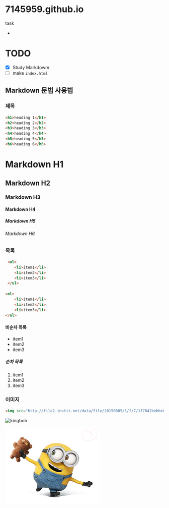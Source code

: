 # 7145959.github.io
task

-

# TODO	

- [x] Study Markdowm
- [ ] make `index.html`

<!-- ---(굵은 선 ) -->
<!-- -(얇은 선) -->

## Markdown 문법 사용법 

### 제목


```html
<h1>heading 1</h1>
<h2>heading 2</h2>
<h3>heading 3</h3>
<h4>heading 4</h4>
<h5>heading 5</h5>
<h6>heading 6</h6>
```

# Markdown H1
## Markdown H2
### Markdown H3
#### Markdown H4
##### Markdown H5
###### Markdown H6

### 목록 

<!-- ul>li{item$}*3 -->
```html
 <ul>
 	<li>item1</li>
 	<li>item2</li>
 	<li>item3</li>
 </ul>

<ol>
	<li>item1</li>
	<li>item2</li>
	<li>item3</li>
</ol>

```
#### 비순차 목록
- item1
- item2
- item3

##### 순차 목록 

1. item1
1. item2
1. item3

### 이미지

```html
<img src="http://file2.instiz.net/data/file/20150805/1/f/7/1f7842bebbe8feea65b31d9ad801f8ae.jpg" alt="kingbob">
```

<img src="http://file2.instiz.net/data/file/20150805/1/f/7/1f7842bebbe8feea65b31d9ad801f8ae.jpg" alt="kingbob" width="500" height="403">

<!-- emmet update image size -->

<!-- ![KingBob](http://file2.instiz.net/data/file/20150805/1/f/7/1f7842bebbe8feea65b31d9ad801f8ae.jpg) -->

![KingBob](assets/kingbob.png "kingbob")

### 